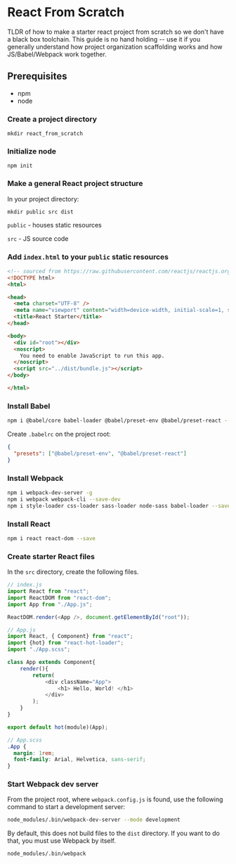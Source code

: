 # React From Scratch

TLDR of how to make a starter react project from scratch so we don't have a black box toolchain. This guide is no hand holding -- use it if you generally understand how project organization scaffolding works and how JS/Babel/Webpack work together.

## Prerequisites

- npm
- node

### Create a project directory

`mkdir react_from_scratch`

### Initialize node

`npm init`

### Make a general React project structure

In your project directory:

`mkdir public src dist`

`public` - houses static resources

`src` - JS source code

### Add `index.html` to your `public` static resources

```html
<!-- sourced from https://raw.githubusercontent.com/reactjs/reactjs.org/master/static/html/single-file-example.html -->
<!DOCTYPE html>
<html>

<head>
  <meta charset="UTF-8" />
  <meta name="viewport" content="width=device-width, initial-scale=1, shrink-to-fit=no">
  <title>React Starter</title>
</head>

<body>
  <div id="root"></div>
  <noscript>
    You need to enable JavaScript to run this app.
  </noscript>
  <script src="../dist/bundle.js"></script>
</body>

</html>
```

### Install Babel

```bash
npm i @babel/core babel-loader @babel/preset-env @babel/preset-react --save-dev
```

Create `.babelrc` on the project root:

```json
{
  "presets": ["@babel/preset-env", "@babel/preset-react"]
}
```

### Install Webpack

```bash
npm i webpack-dev-server -g
npm i webpack webpack-cli --save-dev
npm i style-loader css-loader sass-loader node-sass babel-loader --save-dev
```

### Install React

```bash
npm i react react-dom --save
```

### Create  starter React files

In the `src` directory, create the following files.

```javascript
// index.js
import React from "react";
import ReactDOM from "react-dom";
import App from "./App.js";

ReactDOM.render(<App />, document.getElementById("root"));
```

```javascript
// App.js
import React, { Component} from "react";
import {hot} from "react-hot-loader";
import "./App.scss";

class App extends Component{
	render(){
		return(
			<div className="App">
				<h1> Hello, World! </h1>
			</div>
		);
	}
}

export default hot(module)(App);
```

```scss
// App.scss
.App {
  margin: 1rem;
  font-family: Arial, Helvetica, sans-serif;
}
```

### Start Webpack dev server

From the project root, where `webpack.config.js` is found, use the following command to start a development server:

```bash
node_modules/.bin/webpack-dev-server --mode development
```

By default, this does not build files to the `dist` directory. If you want to do that, you must use Webpack by itself.

```bash
node_modules/.bin/webpack
```

